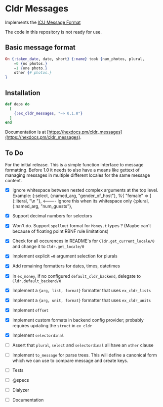 # Cldr Messages

Implements the [ICU Message Format]()

The code in this repository is not ready for use.

## Basic message format

```elixir
On {:taken_date, date, short} {:name} took {num_photos, plural,
    =0 {no photos.}
    =1 {one photo.}
    other {# photos.}
}
```

## Installation

```elixir
def deps do
  [
    {:ex_cldr_messages, "~> 0.1.0"}
  ]
end
```

Documentation is at [https://hexdocs.pm/cldr_messages](https://hexdocs.pm/cldr_messages).

## To Do

For the initial release. This is a simple function interface to message formatting. Before 1.0 it needs to also have a means like gettext of managing messages in multiple different locales for the same message content.

* [X] Ignore whitespace between nested complex arguments at the top level. Example:
  {:select, {:named_arg, "gender_of_host"},
    %{
      "female" => [
        {:literal, "\n    "},  <---- Ignore this when its whitespace only
        {:plural, {:named_arg, "num_guests"},

* [X] Support decimal numbers for selectors
* [X] Won't do. Support `spellout` format for `Money.t` types ? (Maybe can't because of floating point RBNF rule limitations)
* [X] Check for all occurences in README's for `Cldr.get_current_locale/0` and change it to `Cldr.get_locale/0`
* [X] Implement explicit `=0` argument selection for plurals
* [X] Add remaining formatters for dates, times, datetimes
* [X] In `ex_money`, if no configured `default_cldr_backend`, delegate to `Cldr.default_backend/0`
* [X] Implement a `{arg, list, format}` formatter that uses `ex_cldr_lists`
* [X] Implement a `{arg, unit, format}` formatter that uses `ex_cldr_units`
* [X] Implement `offset`
* [X] Implement custom formats in backend config provider; probably requires updating the `struct` in `ex_cldr`
* [X] Implement `selectordinal`
* [ ] Assert that `plural`, `select` and `selectordinal` all have an `other` clause
* [ ] Implement `to_message` for parse trees.  This will define a canonical form which we can use to compare message and create keys.
* [ ] Tests
* [ ] @specs
* [ ] Dialyzer
* [ ] Documentation